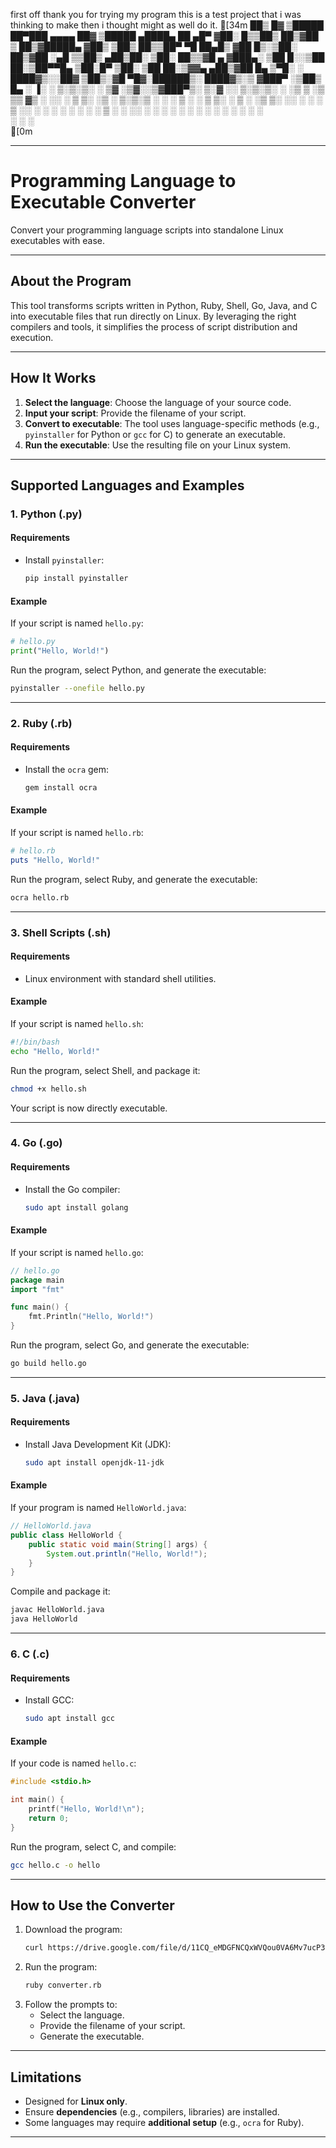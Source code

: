 first off thank you for trying my program this is a test project that i was thinking to make then i thought might as well do it.
[34m
        ██▒   █▓ ▒█████   ██▀███   ▄▄▄▄    ██▓     ▒█████   ▄████▄   ██ ▄█▀
       ▓██░   █▒▒██▒  ██▒▓██ ▒ ██▒▓█████▄ ▓██▒    ▒██▒  ██▒▒██▀ ▀█   ██▄█▒ 
        ▓██  █▒░▒██░  ██▒▓██ ░▄█ ▒▒██▒ ▄██▒██░    ▒██░  ██▒▒▓█    ▄ ▓███▄░ 
         ▒██ █░░▒██   ██░▒██▀▀█▄  ▒██░█▀  ▒██░    ▒██   ██░▒▓▓▄ ▄██▒▓██ █▄ 
          ▒▀█░  ░ ████▓▒░░██▓ ▒██▒░▓█  ▀█▓░██████▒░ ████▓▒░▒ ▓███▀ ░▒██▒ █▄
          ░ ▐░  ░ ▒░▒░▒░ ░ ▒▓ ░▒▓░░▒▓███▀▒░ ▒░▓  ░░ ▒░▒░▒░ ░ ░▒ ▒  ░▒ ▒▒ ▓▒
          ░ ░░    ░ ▒ ▒░   ░▒ ░ ▒░▒░▒   ░ ░ ░ ▒  ░  ░ ▒ ▒░   ░  ▒   ░ ░▒ ▒░
           ░░  ░ ░ ░ ▒    ░░   ░  ░    ░   ░ ░   ░ ░ ░ ▒  ░        ░ ░░ ░ 
            ░      ░ ░     ░      ░          ░  ░    ░ ░  ░ ░      ░  ░   
           ░                           ░                  ░               
[0m

---

# Programming Language to Executable Converter

Convert your programming language scripts into standalone Linux executables with ease.

---

## About the Program

This tool transforms scripts written in Python, Ruby, Shell, Go, Java, and C into executable files that run directly on Linux. By leveraging the right compilers and tools, it simplifies the process of script distribution and execution.

---

## How It Works

1. **Select the language**: Choose the language of your source code.
2. **Input your script**: Provide the filename of your script.
3. **Convert to executable**: The tool uses language-specific methods (e.g., `pyinstaller` for Python or `gcc` for C) to generate an executable.
4. **Run the executable**: Use the resulting file on your Linux system.

---

## Supported Languages and Examples

### **1. Python (.py)**

#### **Requirements**
- Install `pyinstaller`:
  ```bash
  pip install pyinstaller
  ```

#### **Example**
If your script is named `hello.py`:
```python
# hello.py
print("Hello, World!")
```

Run the program, select Python, and generate the executable:
```bash
pyinstaller --onefile hello.py
```

---

### **2. Ruby (.rb)**

#### **Requirements**
- Install the `ocra` gem:
  ```bash
  gem install ocra
  ```

#### **Example**
If your script is named `hello.rb`:
```ruby
# hello.rb
puts "Hello, World!"
```

Run the program, select Ruby, and generate the executable:
```bash
ocra hello.rb
```

---

### **3. Shell Scripts (.sh)**

#### **Requirements**
- Linux environment with standard shell utilities.

#### **Example**
If your script is named `hello.sh`:
```bash
#!/bin/bash
echo "Hello, World!"
```

Run the program, select Shell, and package it:
```bash
chmod +x hello.sh
```
Your script is now directly executable.

---

### **4. Go (.go)**

#### **Requirements**
- Install the Go compiler:
  ```bash
  sudo apt install golang
  ```

#### **Example**
If your script is named `hello.go`:
```go
// hello.go
package main
import "fmt"

func main() {
    fmt.Println("Hello, World!")
}
```

Run the program, select Go, and generate the executable:
```bash
go build hello.go
```

---

### **5. Java (.java)**

#### **Requirements**
- Install Java Development Kit (JDK):
  ```bash
  sudo apt install openjdk-11-jdk
  ```

#### **Example**
If your program is named `HelloWorld.java`:
```java
// HelloWorld.java
public class HelloWorld {
    public static void main(String[] args) {
        System.out.println("Hello, World!");
    }
}
```

Compile and package it:
```bash
javac HelloWorld.java
java HelloWorld
```

---

### **6. C (.c)**

#### **Requirements**
- Install GCC:
  ```bash
  sudo apt install gcc
  ```

#### **Example**
If your code is named `hello.c`:
```c
#include <stdio.h>

int main() {
    printf("Hello, World!\n");
    return 0;
}
```

Run the program, select C, and compile:
```bash
gcc hello.c -o hello
```

---

## How to Use the Converter

1. Download the program:
   ```bash
   curl https://drive.google.com/file/d/11CQ_eMDGFNCQxWVQou0VA6Mv7ucP3SlE/view?usp=drive_link
   ```
2. Run the program:
   ```bash
   ruby converter.rb
   ```
3. Follow the prompts to:
   - Select the language.
   - Provide the filename of your script.
   - Generate the executable.

---

## Limitations

- Designed for **Linux only**.
- Ensure **dependencies** (e.g., compilers, libraries) are installed.
- Some languages may require **additional setup** (e.g., `ocra` for Ruby).

---
